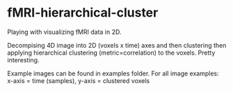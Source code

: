 # fMRI-hierarchical-cluster

Playing with visualizing fMRI data in 2D. 

Decompising 4D image into 2D (voxels x time) axes and then clustering then applying hierarchical clustering (metric=correlation) to the voxels. Pretty interesting.

Example images can be found in examples folder. 
For all image examples: x-axis = time (samples), y-axis = clustered voxels
